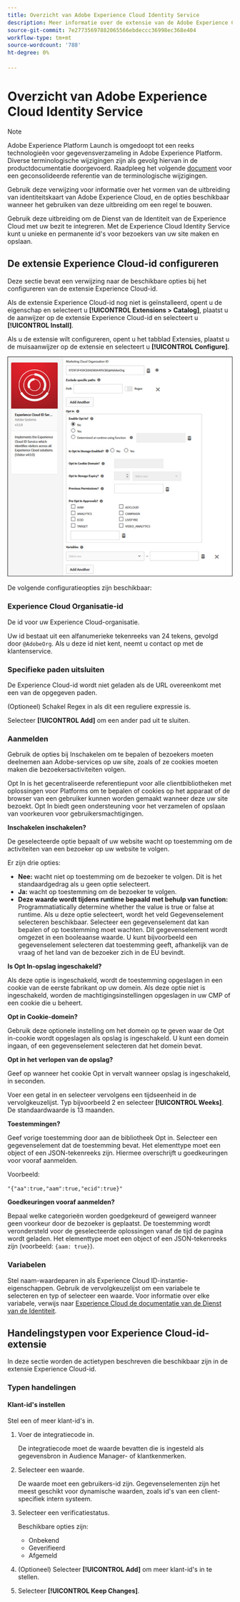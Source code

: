 ```yaml
---
title: Overzicht van Adobe Experience Cloud Identity Service
description: Meer informatie over de extensie van de Adobe Experience Cloud Identity Service in Adobe Experience Platform.
source-git-commit: 7e27735697882065566ebdeccc36998ec368e404
workflow-type: tm+mt
source-wordcount: '788'
ht-degree: 0%

---
```


# Overzicht van Adobe Experience Cloud Identity Service

>[!NOTE]
>
>Adobe Experience Platform Launch is omgedoopt tot een reeks technologieën voor gegevensverzameling in Adobe Experience Platform. Diverse terminologische wijzigingen zijn als gevolg hiervan in de productdocumentatie doorgevoerd. Raadpleeg het volgende [document](../../../term-updates.md) voor een geconsolideerde referentie van de terminologische wijzigingen.

Gebruik deze verwijzing voor informatie over het vormen van de uitbreiding van identiteitskaart van Adobe Experience Cloud, en de opties beschikbaar wanneer het gebruiken van deze uitbreiding om een regel te bouwen.

Gebruik deze uitbreiding om de Dienst van de Identiteit van de Experience Cloud met uw bezit te integreren. Met de Experience Cloud Identity Service kunt u unieke en permanente id&#39;s voor bezoekers van uw site maken en opslaan.

## De extensie Experience Cloud-id configureren

Deze sectie bevat een verwijzing naar de beschikbare opties bij het configureren van de extensie Experience Cloud-id.

Als de extensie Experience Cloud-id nog niet is geïnstalleerd, opent u de eigenschap en selecteert u **[!UICONTROL Extensions > Catalog]**, plaatst u de aanwijzer op de extensie Experience Cloud-id en selecteert u **[!UICONTROL Install]**.

Als u de extensie wilt configureren, opent u het tabblad Extensies, plaatst u de muisaanwijzer op de extensie en selecteert u **[!UICONTROL Configure]**.

![](../../../images/optin.jpg)

De volgende configuratieopties zijn beschikbaar:

### Experience Cloud Organisatie-id

De id voor uw Experience Cloud-organisatie.

Uw id bestaat uit een alfanumerieke tekenreeks van 24 tekens, gevolgd door `@AdobeOrg`. Als u deze id niet kent, neemt u contact op met de klantenservice.

### Specifieke paden uitsluiten

De Experience Cloud-id wordt niet geladen als de URL overeenkomt met een van de opgegeven paden.

(Optioneel) Schakel Regex in als dit een reguliere expressie is.

Selecteer **[!UICONTROL Add]** om een ander pad uit te sluiten.

### Aanmelden

Gebruik de opties bij Inschakelen om te bepalen of bezoekers moeten deelnemen aan Adobe-services op uw site, zoals of ze cookies moeten maken die bezoekersactiviteiten volgen.

Opt In is het gecentraliseerde referentiepunt voor alle clientbibliotheken met oplossingen voor Platforms om te bepalen of cookies op het apparaat of de browser van een gebruiker kunnen worden gemaakt wanneer deze uw site bezoekt. Opt In biedt geen ondersteuning voor het verzamelen of opslaan van voorkeuren voor gebruikersmachtigingen.

**Inschakelen inschakelen?**

De geselecteerde optie bepaalt of uw website wacht op toestemming om de activiteiten van een bezoeker op uw website te volgen.

Er zijn drie opties:

* **Nee:** wacht niet op toestemming om de bezoeker te volgen. Dit is het standaardgedrag als u geen optie selecteert.
* **Ja:** wacht op toestemming om de bezoeker te volgen.
* **Deze waarde wordt tijdens runtime bepaald met behulp van function:** Programmatiatically determine whether the value is true or false at runtime. Als u deze optie selecteert, wordt het veld Gegevenselement selecteren beschikbaar. Selecteer een gegevenselement dat kan bepalen of op toestemming moet wachten. Dit gegevenselement wordt omgezet in een booleaanse waarde. U kunt bijvoorbeeld een gegevenselement selecteren dat toestemming geeft, afhankelijk van de vraag of het land van de bezoeker zich in de EU bevindt.

**Is Opt In-opslag ingeschakeld?**

Als deze optie is ingeschakeld, wordt de toestemming opgeslagen in een cookie van de eerste fabrikant op uw domein. Als deze optie niet is ingeschakeld, worden de machtigingsinstellingen opgeslagen in uw CMP of een cookie die u beheert.

**Opt in Cookie-domein?**

Gebruik deze optionele instelling om het domein op te geven waar de Opt in-cookie wordt opgeslagen als opslag is ingeschakeld. U kunt een domein ingaan, of een gegevenselement selecteren dat het domein bevat.

**Opt in het verlopen van de opslag?**

Geef op wanneer het cookie Opt in vervalt wanneer opslag is ingeschakeld, in seconden.

Voer een getal in en selecteer vervolgens een tijdseenheid in de vervolgkeuzelijst. Typ bijvoorbeeld 2 en selecteer **[!UICONTROL Weeks]**. De standaardwaarde is 13 maanden.

**Toestemmingen?**

Geef vorige toestemming door aan de bibliotheek Opt in. Selecteer een gegevenselement dat de toestemming bevat. Het elementtype moet een object of een JSON-tekenreeks zijn. Hiermee overschrijft u goedkeuringen voor vooraf aanmelden.

Voorbeeld:

`"{"aa":true,"aam":true,"ecid":true}"`

**Goedkeuringen vooraf aanmelden?**

Bepaal welke categorieën worden goedgekeurd of geweigerd wanneer geen voorkeur door de bezoeker is geplaatst. De toestemming wordt verondersteld voor de geselecteerde oplossingen vanaf de tijd de pagina wordt geladen. Het elementtype moet een object of een JSON-tekenreeks zijn (voorbeeld: `{aam: true}`).

### Variabelen

Stel naam-waardeparen in als Experience Cloud ID-instantie-eigenschappen. Gebruik de vervolgkeuzelijst om een variabele te selecteren en typ of selecteer een waarde. Voor informatie over elke variabele, verwijs naar [Experience Cloud de documentatie van de Dienst van de Identiteit](https://experiencecloud.adobe.com/resources/help/en_US/mcvid/mcvid-overview.html).

## Handelingstypen voor Experience Cloud-id-extensie

In deze sectie worden de actietypen beschreven die beschikbaar zijn in de extensie Experience Cloud-id.

### Typen handelingen

#### Klant-id&#39;s instellen

Stel een of meer klant-id&#39;s in.

1. Voer de integratiecode in.

   De integratiecode moet de waarde bevatten die is ingesteld als gegevensbron in Audience Manager- of klantkenmerken.

1. Selecteer een waarde.

   De waarde moet een gebruikers-id zijn. Gegevenselementen zijn het meest geschikt voor dynamische waarden, zoals id&#39;s van een client-specifiek intern systeem.

1. Selecteer een verificatiestatus.

   Beschikbare opties zijn:

   * Onbekend
   * Geverifieerd
   * Afgemeld

1. (Optioneel) Selecteer **[!UICONTROL Add]** om meer klant-id&#39;s in te stellen.
1. Selecteer **[!UICONTROL Keep Changes]**.
